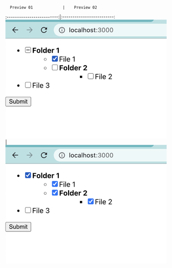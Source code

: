       Preview 01             |    Preview 02
:-------------------------:|:-------------------------:
![](https://github.com/ShravanMeena/ping-safe-task/blob/main/src/assets/1.png?raw=true)  |  ![](https://github.com/ShravanMeena/ping-safe-task/blob/main/src/assets/2.png?raw=true)
